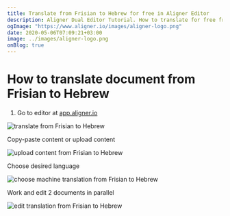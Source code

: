```yaml
---
title: Translate from Frisian to Hebrew for free in Aligner Editor
description: Aligner Dual Editor Tutorial. How to translate for free from Frisian to Hebrew. Aligner is multilingual document management platform. 
ogImage: "https://www.aligner.io/images/aligner-logo.png"
date: 2020-05-06T07:09:21+03:00
image: ../images/aligner-logo.png
onBlog: true
---
```


# How to translate document from Frisian to Hebrew

1. Go to editor at [app.aligner.io](https://app.aligner.io "Aligner App web page")

![translate from Frisian to Hebrew](../aligner-blank-editor.png "translate from Frisian to Hebrew")

Copy-paste content or upload content

![upload content from Frisian to Hebrew](../aligner-uploaded-document.png "upload content from Frisian to Hebrew")

Choose desired language

![choose machine translation from Frisian to Hebrew](../aligner-language-dropdown.png "choose machine translation from Frisian to Hebrew")

Work and edit 2 documents in parallel

![edit translation from Frisian to Hebrew](../aligner-double-sitded-editor.png "edit translation from Frisian to Hebrew")

